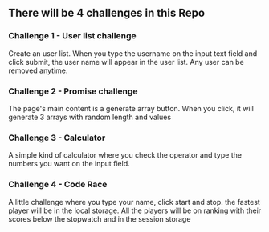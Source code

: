## There will be 4 challenges in this Repo

### Challenge 1 - User list challenge

Create an user list. When you type the username on the input text field and click submit, the user name will appear in the user list. Any user can be removed anytime.

### Challenge 2 - Promise challenge

The page's main content is a generate array button. When you click, it will generate 3 arrays with random length and values

### Challenge 3 - Calculator

A simple kind of calculator where you check the operator and type the numbers you want on the input field. 

### Challenge 4 - Code Race

A little challenge where you type your name, click start and stop. the fastest player will be in the local storage. All the players will be on ranking with their scores below the stopwatch and in the session storage

